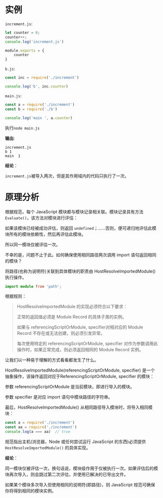 # 实例

`increment.js`:

```javascript
let counter = 0;
counter++;
console.log('increment.js')

module.exports = {
    counter
}
```

`b.js`:

```javascript
const inc = require('./increment')

console.log('b', inc.counter)
```

`main.js`:

```javascript
const a = require('./increment')
const b = require('./b')

console.log('main ', a.counter)
```

执行`node main.js`

**输出**:

```
increment.js
b 1
main  1
```

**结论**：

`increment.js`被导入两次，但是其作用域内的代码只执行了一次。

# 原理分析

根据规范，每个 JavaScript 模块都与模块记录相关联。模块记录具有方法 `Evaluate()`，该方法对模块进行评估：

如果该模块已经被成功评估，则返回 `undefined`；……否则，便可递归地评估此模块所有的模块依赖性，然后再评估此模块。

所以同一模块仅被评估一次。

不幸的是，问题不止于此。如何确保使用相同路径两次调用 import 语句返回相同的模块？

将路径(也称为说明符)关联到具体模块的职责由 HostResolveImportedModule() 执行操作。

```typescript
import module from 'path';
```

根据规则：

> HostResolveImportedModule 的实现必须符合以下要求：
>
> 正常的返回值必须是  Module Record 的具体子类的实例。
>
> 如果与 referencingScriptOrModule, specifier对相对应的 Module Record 不存在或无法创建，则必须引发异常。
>
> 每次使用特定的 referencingScriptOrModule, specifier 对作为参数调用此操作时，如果正常完成，则必须返回相同的 Module Record 实例。
>

让我们以一种易于理解的方式看看都发生了什么。

HostResolveImportedModule(referencingScriptOrModule, specifier) 是一个抽象操作，该操作返回对应于ReferencingScriptOrModule, specifier 的模块：

参数 referencingScriptOrModule 是当前模块，即进行导入的模块。

参数 specifier 是对应 import 语句中模块路径的字符串。

最后，HostResolveImportedModule() 从相同路径导入模块时，将导入相同模块：

```javascript
const a = require('./increment')
const aa = require('./increment')
console.log(a === aa)  // true
```

规范指出主机(浏览器，Node 或任何尝试运行 JavaScript 的东西)必须提供 `HostResolveImportedModule()` 的具体实现。

**结论**：

同一模块仅被评估一次，换句话说，模块级作用于仅被执行一次。如果评估后的模块再次导入，则会跳过第二次评估，并使用已解决的已导出文件。

如果某个模块多次导入但使用相同的说明符(即路径)，则 JavaScript 规范可确保你将得到相同的模块实例。